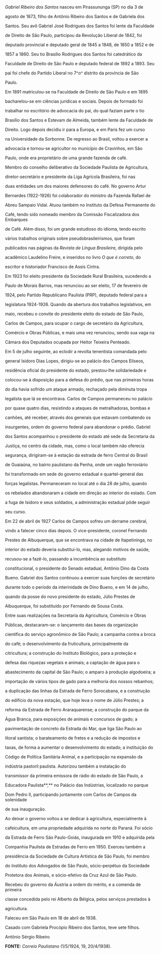 

*Gabriel Ribeiro dos Santos* nasceu em Pirassununga (SP) no dia 3 de

agosto de 1873, filho de Antônio Ribeiro dos Santos e de Gabriela dos

Santos. Seu avô Gabriel José Rodrigues dos Santos foi lente da Faculdade

de Direito de São Paulo, participou da Revolução Liberal de 1842, foi

deputado provincial e deputado geral de 1845 a 1848, de 1850 a 1852 e de

1857 a 1860. Seu tio Brasílio Rodrigues dos Santos foi catedrático da

Faculdade de Direito de São Paulo e deputado federal de 1892 a 1893. Seu

pai foi chefe do Partido Liberal no 7^o^ distrito da província de São

Paulo.



Em 1891 matriculou-se na Faculdade de Direito de São Paulo e em 1895

bacharelou-se em ciências jurídicas e sociais. Depois de formado foi

trabalhar no escritório de advocacia do pai, do qual faziam parte o tio

Brasílio dos Santos e Estevam de Almeida, também lente da Faculdade de

Direito. Logo depois decidiu ir para a Europa, e em Paris fez um curso

na Universidade da Sorbonne. De regresso ao Brasil, voltou a exercer a

advocacia e tornou-se agricultor no município de Cravinhos, em São

Paulo, onde era proprietário de uma grande fazenda de café.



Membro do conselho deliberativo da Sociedade Paulista de Agricultura,

diretor-secretário e presidente da Liga Agrícola Brasileira, foi nas

duas entidades um dos maiores defensores do café. No governo Artur

Bernardes (1922-1926) foi colaborador do ministro da Fazenda Rafael de

Abreu Sampaio Vidal. Atuou também no Instituto da Defesa Permanente do

Café, tendo sido nomeado membro da Comissão Fiscalizadora dos Embarques

de Café. Além disso, foi um grande estudioso do idioma, tendo escrito

vários trabalhos originais sobre pseudobrasileirismos, que foram

publicados nas páginas da *Revista de Língua Brasileira*, dirigida pelo

acadêmico Laudelino Freire, e inseridos no livro *O que é correto*, do

escritor e historiador Francisco de Assis Cintra.



Em 1923 foi eleito presidente da Sociedade Rural Brasileira, sucedendo a

Paulo de Morais Barros, mas renunciou ao ser eleito, 17 de fevereiro de

1924, pelo Partido Republicano Paulista (PRP), deputado federal para a

legislatura 1924-1926. Quando da abertura dos trabalhos legislativos, em

maio, recebeu o convite do presidente eleito do estado de São Paulo,

Carlos de Campos, para ocupar o cargo de secretário da Agricultura,

Comércio e Obras Públicas, e mais uma vez renunciou, sendo sua vaga na

Câmara dos Deputados ocupada por Heitor Teixeira Penteado.



Em 5 de julho seguinte, ao eclodir a revolta tenentista comandada pelo

general Isidoro Dias Lopes, dirigiu-se ao palácio dos Campos Elíseos,

residência oficial do presidente do estado, prestou-lhe solidariedade e

colocou-se à disposição para a defesa do prédio, que nas primeiras horas

do dia havia sofrido um ataque armado, rechaçado pela diminuta tropa

legalista que lá se encontrava. Carlos de Campos permaneceu no palácio

por quase quatro dias, resistindo a ataques de metralhadoras, bombas e

canhões, até receber, através dos generais que estavam combatendo os

insurgentes, ordem do governo federal para abandonar o prédio. Gabriel

dos Santos acompanhou o presidente do estado até sede da Secretaria da

Justiça, no centro da cidade, mas, como o local também não oferecia

segurança, dirigiram-se à estação da estrada de ferro Central do Brasil

de Guaiaúna, no bairro paulistano da Penha, onde um vagão ferroviário

foi transformado em sede do governo estadual e quartel-general das

forças legalistas. Permaneceram no local até o dia 28 de julho, quando

os rebelados abandonaram a cidade em direção ao interior do estado. Com

a fuga de Isidoro e seus soldados, a administração estadual pôde seguir

seu curso.



Em 22 de abril de 1927 Carlos de Campos sofreu um derrame cerebral,

vindo a falecer cinco dias depois. O vice-presidente, coronel Fernando

Prestes de Albuquerque, que se encontrava na cidade de Itapetininga, no

interior do estado deveria substituí-lo, mas, alegando motivos de saúde,

recusou-se a fazê-lo, passando a incumbência ao substituto

constitucional, o presidente do Senado estadual, Antônio Dino da Costa

Bueno. Gabriel dos Santos continuou a exercer suas funções de secretário

durante todo o período da interinidade de Dino Bueno, e em 14 de julho,

quando da posse do novo presidente do estado, Júlio Prestes de

Albuquerque, foi substituído por Fernando de Sousa Costa.



Entre suas realizações na Secretaria da Agricultura, Comércio e Obras

Públicas, destacaram-se: o lançamento das bases da organização

científica do serviço agronômico de São Paulo; a campanha contra a broca

do café; o desenvolvimento da fruticultura, principalmente da

citricultura; a construção do Instituto Biológico, para a proteção e

defesa das riquezas vegetais e animais; a captação de água para o

abastecimento da capital de São Paulo; o amparo à produção algodoeira; a

importação de vários tipos de gado para a melhoria dos nossos rebanhos;

a duplicação das linhas da Estrada de Ferro Sorocabana, e a construção

do edifício da nova estação, que hoje leva o nome de Júlio Prestes; a

reforma da Estrada de Ferro Araraquarense; a construção do parque da

Água Branca, para exposições de animais e concursos de gado; a

pavimentação de concreto da Estrada do Mar, que liga São Paulo ao

litoral santista; o barateamento de fretes e a redução de impostos e

taxas, de forma a aumentar o desenvolvimento do estado; a instituição do

Código de Política Sanitária Animal, e a participação na expansão da

indústria pastoril paulista. Autorizou também a instalação do

transmissor da primeira emissora de rádio do estado de São Paulo, a

Educadora Paulista**,** no Palácio das Indústrias, localizado no parque

Dom Pedro II, participando juntamente com Carlos de Campos da solenidade

de sua inauguração.



Ao deixar o governo voltou a se dedicar à agricultura, especialmente à

cafeicultura, em uma propriedade adquirida no norte do Paraná. Foi sócio

da Estrada de Ferro São Paulo-Goiás, inaugurada em 1910 e adquirida pela

Companhia Paulista de Estradas de Ferro em 1950. Exerceu também a

presidência da Sociedade de Cultura Artística de São Paulo, foi membro

do Instituto dos Advogados de São Paulo, sócio-perpétuo da Sociedade

Protetora dos Animais, e sócio-efetivo da Cruz Azul de São Paulo.

Recebeu do governo da Áustria a ordem do mérito, e a comenda de primeira

classe concedida pelo rei Alberto da Bélgica, pelos serviços prestados à

agricultura.



Faleceu em São Paulo em 18 de abril de 1938.



Casado com Gabriela Procópio Ribeiro dos Santos, teve sete filhos.



Antônio Sérgio Ribeiro



**FONTE:** *Correio Paulistano* (1/5/1924, 19, 20/4/1938).

